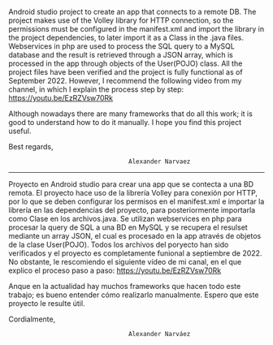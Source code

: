 Android studio project to create an app that connects to a remote DB. 
The project makes use of the Volley library for HTTP connection, so the permissions must be configured in the manifest.xml and import the library in the project dependencies, to later import it as a Class in the .java files.
Webservices in php are used to process the SQL query to a MySQL database and the result is retrieved through a JSON array, which is processed in the app through objects of the User(POJO) class.
All the project files have been verified and the project is fully functional as of September 2022. However, I recommend the following video from my channel, in which I explain the process step by step: https://youtu.be/EzRZVsw70Rk

Although nowadays there are many frameworks that do all this work; it is good to understand how to do it manually.
I hope you find this project useful.

 Best regards,

                                     Alexander Narvaez 
                                     
                                     
*********************************************************************************************************************************************
Proyecto en Android studio para crear una app que se contecta a una BD remota. 
El proyecto hace uso de la librería Volley  para conexión por HTTP, por lo que se deben configurar los permisos en el manifest.xml e importar la librería en las dependencias del proyecto, para posteriormente importarla como Clase en los archivos.java.
Se utilizan webservices en php para procesar la query de SQL a una BD en MySQL y se recupera el resulset mediante un array JSON, el cual es procesado en la app através de objetos de la clase User(POJO).
Todos los archivos del poryecto han sido verificados y el proyecto es completamente funional a septiembre de 2022. No obstante, le rescomiendo el siguiente vídeo de mi canal, en el que explico el proceso paso a paso: https://youtu.be/EzRZVsw70Rk

Anque en la actualidad hay  muchos frameworks que hacen todo este trabajo; es bueno entender cómo realizarlo manualmente.
Espero que este proyecto le resulte útil.

 Cordialmente,

                                     Alexander Narváez 
